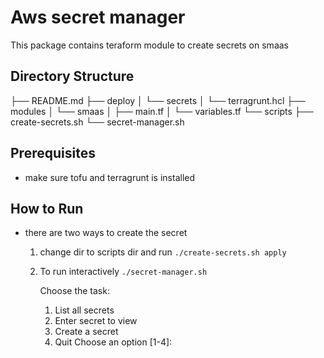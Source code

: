 # Aws secret manager

This package contains teraform module to create secrets on smaas

## Directory Structure

├── README.md
├── deploy
│   └── secrets
│       └── terragrunt.hcl
├── modules
│   └── smaas
│       ├── main.tf
│       └── variables.tf
└── scripts
    ├── create-secrets.sh
    └── secret-manager.sh

## Prerequisites

- make sure tofu and terragrunt is installed

## How to Run

- there are two ways to create the secret

  1. change dir to scripts dir and run
     `./create-secrets.sh apply`
  2. To run interactively
     `./secret-manager.sh`

     Choose the task: 
      1. List all secrets 
      2. Enter secret to view 
      3. Create a secret 
      4. Quit
     Choose an option [1-4]:
